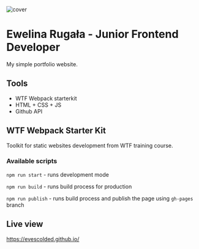 ![cover](https://evescolded.github.io/src/assets/img/cover.png)

# Ewelina Rugała - Junior Frontend Developer

My simple portfolio website.

## Tools

* WTF Webpack starterkit
* HTML + CSS + JS
* Github API

## WTF Webpack Starter Kit

Toolkit for static websites development from WTF training course.
### Available scripts

`npm run start` - runs development mode

`npm run build` - runs build process for production

`npm run publish` - runs build process and publish the page using `gh-pages` branch

## Live view

https://evescolded.github.io/


